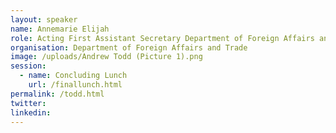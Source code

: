 ```yaml
---
layout: speaker
name: Annemarie Elijah
role: Acting First Assistant Secretary Department of Foreign Affairs and Trade
organisation: Department of Foreign Affairs and Trade
image: /uploads/Andrew Todd (Picture 1).png
session:
  - name: Concluding Lunch
    url: /finallunch.html
permalink: /todd.html
twitter:
linkedin:
---
```

